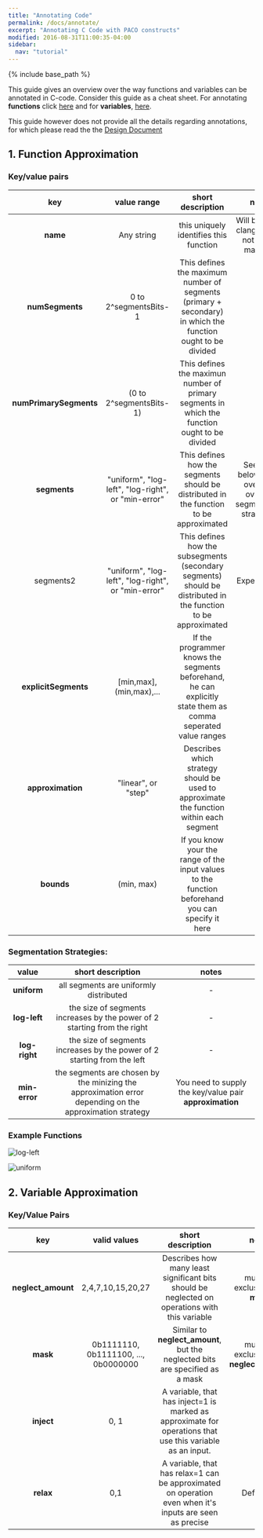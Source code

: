 ```yaml
---
title: "Annotating Code"
permalink: /docs/annotate/
excerpt: "Annotating C Code with PACO constructs"
modified: 2016-08-31T11:00:35-04:00
sidebar:
  nav: "tutorial"
---
```


{% include base_path %}

This guide gives an overview over the way functions and variables can be annotated in C-code. Consider this guide as a cheat sheet. For annotating **functions** click [here](#1-function-approximation) and for **variables**, [here](#2-variable-approximation).

This guide however does not provide all the details regarding annotations, for which please read the the [Design Document](/paco-cpu/docs/design-doc.pdf#nameddest=sec:lang-lut-generator) 

## 1. Function Approximation

### Key/value pairs

|key       | value range | short description | notes|
|:--------:|:-----------:|:-----------------:|:---:|
|**name** | Any string | this uniquely identifies this function | Will be set by clang, should not be set manually|
|**numSegments** | 0 to 2^segmentsBits-1 |This defines the maximum number of segments (primary + secondary) in which the function ought to be divided | - |
|**numPrimarySegments** | (0 to 2^segmentsBits-1) | This defines the maximun number of primary segments in which the function ought to be divided  | - |
|**segments** | "uniform", "log-left", "log-right", or "min-error" | This defines how the segments should be distributed in the function to be approximated | See table below for an overview over the segmentation strategies. |
|segments2 | "uniform", "log-left", "log-right", or "min-error" | This defines how the subsegments (secondary segments) should be distributed in the function to be approximated  | Experimental |
|**explicitSegments** | [min,max],(min,max),... | If the programmer knows the segments beforehand, he can explicitly state them as comma seperated value ranges | - |
|**approximation** | "linear", or "step" | Describes which strategy should be used to approximate the function within each segment | - |
|**bounds** | (min, max) | If you know your the range of the input values to the function beforehand you can specify it here | - |

### Segmentation Strategies:

value | short description | notes
:---: | :---: | :---:
**uniform** | all segments are uniformly distributed | -
**log-left** | the size of segments increases by the power of 2 starting from the right | -
**log-right** | the size of segments increases by the power of 2 starting from the left | -
**min-error** | the segments are chosen by the minizing the approximation error depending on the approximation strategy | You need to supply the key/value pair **approximation**

### Example Functions

![log-left](/paco-cpu/images/annotation-example-log-left.png)

![uniform](/paco-cpu/images/annotation-example-uniform.png)

## 2. Variable Approximation

### Key/Value Pairs

key | valid values | short description | notes
:---:|:---:|:---:|:---:
**neglect_amount** | 2,4,7,10,15,20,27 | Describes how many least significant bits should be neglected on operations with this variable | mutually exclusive with **mask**
**mask** | 0b1111110, 0b1111100, ..., 0b0000000| Similar to **neglect_amount**, but the neglected bits are specified as a mask | mutually exclusive with **neglect_amount** 
**inject** | 0, 1 | A variable, that has inject=1 is marked as approximate for operations that use this variable as an input. | -
**relax** | 0,1  | A variable, that has relax=1 can be approximated on operation even when it's inputs are seen as precise  | Default=1
